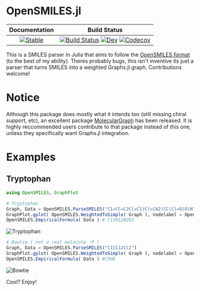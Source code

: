# OpenSMILES.jl
| **Documentation**                                                               | **Build Status**                                                                                |
|:-------------------------------------------------------------------------------:|:-----------------------------------------------------------------------------------------------:|
[![Stable](https://img.shields.io/badge/docs-stable-blue.svg)](https://caseykneale.github.io/OpenSMILES.jl/stable) | [![Build Status](https://travis-ci.com/caseykneale/OpenSMILES.jl.svg?branch=master)](https://travis-ci.com/caseykneale/OpenSMILES.jl) [![Dev](https://img.shields.io/badge/docs-dev-blue.svg)](https://caseykneale.github.io/OpenSMILES.jl/dev) [![Codecov](https://codecov.io/gh/caseykneale/OpenSMILES.jl/branch/master/graph/badge.svg)](https://codecov.io/gh/caseykneale/OpenSMILES.jl)



This is a SMILES parser in Julia that aims to follow the [OpenSMILES format](http://opensmiles.org/opensmiles.html) (to the best of my ability). Theres probably bugs, this isn't inventive its just a parser that turns SMILES into a weighted Graphs.jl graph. Contributions welcome!

# Notice
Although this package does mostly what it intends too (still missing chiral support, etc), an excellent package [MolecularGraph](https://github.com/mojaie/MolecularGraph.jl) has been released. It is highly reccommended users contribute to that package instead of this one, unless they specifically want Graphs.jl integration.

# Examples

## Tryptophan
```Julia
using OpenSMILES, GraphPlot

# Tryptophan
Graph, Data = OpenSMILES.ParseSMILES("C1=CC=C2C(=C1)C(=CN2)CC(C(=O)O)N")
GraphPlot.gplot( OpenSMILES.WeightedToSimple( Graph ), nodelabel = OpenSMILES.abbreviation.( Data ) )
OpenSMILES.EmpiricalFormula( Data ) # C11H12N2O2
```
![Tryptophan](https://raw.githubusercontent.com/caseykneale/OpenSMILES.jl/master/output/Tryptophan.png)

```Julia
# Bowtie ( not a real molecule :P )
Graph, Data = OpenSMILES.ParseSMILES("C1CC12CC2")
GraphPlot.gplot( OpenSMILES.WeightedToSimple( Graph ), nodelabel = OpenSMILES.abbreviation.( Data ) )
OpenSMILES.EmpiricalFormula( Data ) #C5H8
```
![Bowtie](https://raw.githubusercontent.com/caseykneale/OpenSMILES.jl/master/output/Bowtie.png)

Cool? Enjoy!
